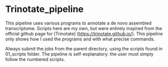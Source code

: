 # Trinotate_pipeline
This pipeline uses various programs to annotate a de novo assembled transcriptome. Scripts here are my own, but were entirely inspired from the official github page for [Trinotate] (https://trinotate.github.io/). This pipeline only shows how I used the programs and with what precise commands.

Always submit the jobs from the parent directory, using the scripts found in 01_scripts folder. The pipeline is self-explanatory: the user must simply follow the numbered scripts.
